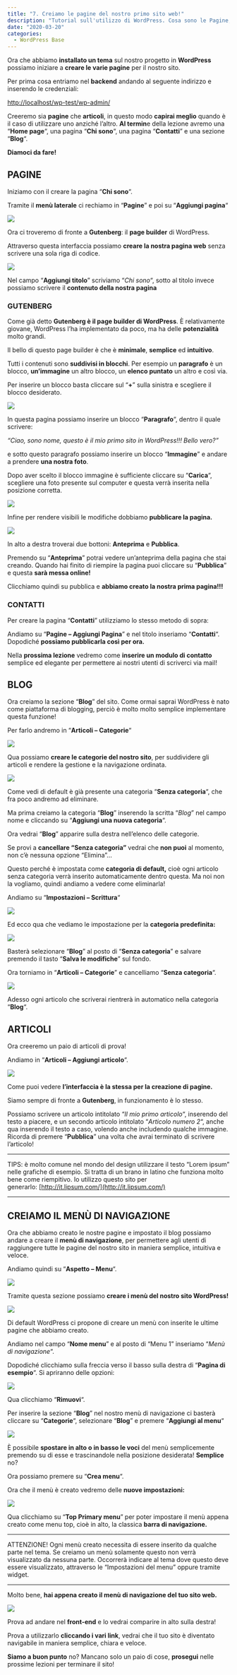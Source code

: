 ```yaml
---
title: "7. Creiamo le pagine del nostro primo sito web!"
description: "Tutorial sull'utilizzo di WordPress. Cosa sono le Pagine, a cosa servono e come funzionano."
date: "2020-03-20"
categories:
  - WordPress Base
---
```


Ora che abbiamo **installato un tema** sul nostro progetto in **WordPress** possiamo iniziare a **creare le varie pagine** per il nostro sito.

Per prima cosa entriamo nel **backend** andando al seguente indirizzo e inserendo le credenziali:

[http://localhost/wp-test/wp-admin/](http://localhost/wp-test/wp-admin/)

Creeremo sia **pagine** che **articoli**, in questo modo **capirai meglio** quando è il caso di utilizzare uno anziché l’altro. **Al termin**e della lezione avremo una “**Home page**“, una pagina “**Chi sono**“, una pagina “**Contatti**” e una sezione “**Blog**“.

**Diamoci da fare!**

## PAGINE

Iniziamo con il creare la pagina “**Chi sono**“.

Tramite il **menù laterale** ci rechiamo in “**Pagine**” e poi su “**Aggiungi pagina**“

![](images/image-53.png)

Ora ci troveremo di fronte a **Gutenberg**: il **page builder** di WordPress.

Attraverso questa interfaccia possiamo **creare la nostra pagina web** senza scrivere una sola riga di codice.

![](images/image-54-1024x507-1.png)

Nel campo “**Aggiungi titolo**” scriviamo “_Chi sono_“, sotto al titolo invece possiamo scrivere il **contenuto della nostra pagina**

### GUTENBERG

Come già detto **Gutenberg è il page builder di WordPress**. È relativamente giovane, WordPress l’ha implementato da poco, ma ha delle **potenzialità** molto grandi.

Il bello di questo page builder è che è **minimale**, **semplice** ed **intuitivo**.

Tutti i contenuti sono **suddivisi in blocchi**. Per esempio un **paragrafo** è un blocco, **un’immagine** un altro blocco, un **elenco puntato** un altro e così via.

Per inserire un blocco basta cliccare sul “**+**” sulla sinistra e scegliere il blocco desiderato.

![](images/image-55.png)

In questa pagina possiamo inserire un blocco “**Paragrafo**“, dentro il quale scrivere:

_“Ciao, sono nome, questo è il mio primo sito in WordPress!!! Bello vero?”_

e sotto questo paragrafo possiamo inserire un blocco “**Immagine**” e andare a prendere **una nostra foto**.

Dopo aver scelto il blocco immagine è sufficiente cliccare su “**Carica**“, scegliere una foto presente sul computer e questa verrà inserita nella posizione corretta.

![](images/image-56.png)

Infine per rendere visibili le modifiche dobbiamo **pubblicare la pagina.**

![](images/image-58.png)

In alto a destra troverai due bottoni: **Anteprima** e **Pubblica**.

Premendo su “**Anteprima**” potrai vedere un’anteprima della pagina che stai creando. Quando hai finito di riempire la pagina puoi cliccare su “**Pubblica**” e questa **sarà messa online!**

Clicchiamo quindi su pubblica e **abbiamo creato la nostra prima pagina!!!**

### CONTATTI

Per creare la pagina “**Contatti**” utilizziamo lo stesso metodo di sopra:

Andiamo su “**Pagine – Aggiungi Pagina**” e nel titolo inseriamo “**Contatti**“. Dopodiché **possiamo pubblicarla così per ora.**

Nella **prossima lezione** vedremo come **inserire un modulo di contatto** semplice ed elegante per permettere ai nostri utenti di scriverci via mail!

## BLOG

Ora creiamo la sezione “**Blog**” del sito. Come ormai saprai WordPress è nato come piattaforma di blogging, perciò è molto molto semplice implementare questa funzione!

Per farlo andremo in “**Articoli – Categorie**“

![](images/image-63.png)

Qua possiamo **creare le categorie del nostro sito**, per suddividere gli articoli e rendere la gestione e la navigazione ordinata.

![](images/image-64-1024x515-1.png)

Come vedi di default è già presente una categoria “**Senza categoria**“, che fra poco andremo ad eliminare.

Ma prima creiamo la categoria “**Blog**” inserendo la scritta “_Blog_” nel campo nome e cliccando su “**Aggiungi una nuova categoria**“.

Ora vedrai “**Blog**” apparire sulla destra nell’elenco delle categorie.

Se provi a **cancellare “Senza categoria”** vedrai che **non puoi** al momento, non c’è nessuna opzione “Elimina”…

Questo perché è impostata come **categoria di default,** cioè ogni articolo senza categoria verrà inserito automaticamente dentro questa. Ma noi non la vogliamo, quindi andiamo a vedere come eliminarla!

Andiamo su “**Impostazioni – Scrittura**“

![](images/image-65.png)

Ed ecco qua che vediamo le impostazione per la **categoria predefinita:**

![](images/image-66.png)

Basterà selezionare “**Blog**” al posto di “**Senza categoria**” e salvare premendo il tasto “**Salva le modifiche**” sul fondo.

Ora torniamo in “**Articoli – Categorie**” e cancelliamo “**Senza categoria**“.

![](images/image-67.png)

Adesso ogni articolo che scriverai rientrerà in automatico nella categoria “**Blog**“.

## ARTICOLI

Ora creeremo un paio di articoli di prova!

Andiamo in “**Articoli – Aggiungi articolo**“.

![](images/image-68.png)

Come puoi vedere **l’interfaccia è la stessa per la creazione di pagine.**

Siamo sempre di fronte a **Gutenberg**, in funzionamento è lo stesso.

Possiamo scrivere un articolo intitolato “_Il mio primo articolo_“, inserendo del testo a piacere, e un secondo articolo intitolato “_Articolo numero 2_“, anche qua inserendo il testo a caso, volendo anche includendo qualche immagine. Ricorda di premere “**Pubblica**” una volta che avrai terminato di scrivere l’articolo!

* * *

TIPS: è molto comune nel mondo del design utilizzare il testo “Lorem ipsum” nelle grafiche di esempio. Si tratta di un brano in latino che funziona molto bene come riempitivo. Io utilizzo questo sito per generarlo: [http://it.lipsum.com/](http://it.lipsum.com/)

* * *

## CREIAMO IL MENÙ DI NAVIGAZIONE

Ora che abbiamo creato le nostre pagine e impostato il blog possiamo andare a creare il **menù di navigazione**, per permettere agli utenti di raggiungere tutte le pagine del nostro sito in maniera semplice, intuitiva e veloce.

Andiamo quindi su “**Aspetto – Menu**“.

![](images/image-59-1.png)

Tramite questa sezione possiamo **creare i menù del nostro sito WordPress!**

![](images/image-60-1024x514-1.png)

Di default WordPress ci propone di creare un menù con inserite le ultime pagine che abbiamo creato.

Andiamo nel campo “**Nome menu**” e al posto di “Menu 1” inseriamo “_Menù di navigazione_“.

Dopodiché clicchiamo sulla freccia verso il basso sulla destra di “**Pagina di esempio**“. Si apriranno delle opzioni:

![](images/image-61.png)

Qua clicchiamo “**Rimuovi**“.

Per inserire la sezione “**Blog**” nel nostro menù di navigazione ci basterà cliccare su “**Categorie**“, selezionare “**Blog**” e premere “**Aggiungi al menu**“

![](images/image-69.png)

È possibile **spostare in alto o in basso le voci** del menù semplicemente premendo su di esse e trascinandole nella posizione desiderata! **Semplice** no?

Ora possiamo premere su “**Crea menu**“.

Ora che il menù è creato vedremo delle **nuove impostazioni:**

![](images/image-62.png)

Qua clicchiamo su “**Top Primary menu**” per poter impostare il menù appena creato come menu top, cioè in alto, la classica **barra di navigazione.**

* * *

ATTENZIONE! Ogni menù creato necessita di essere inserito da qualche parte nel tema. Se creiamo un menù solamente questo non verrà visualizzato da nessuna parte. Occorrerà indicare al tema dove questo deve essere visualizzato, attraverso le “Impostazioni del menu” oppure tramite widget.

* * *

Molto bene, **hai appena creato il menù di navigazione del tuo sito web.**

![](images/image-70.png)

Prova ad andare nel **front-end** e lo vedrai comparire in alto sulla destra!

Prova a utilizzarlo **cliccando i vari link**, vedrai che il tuo sito è diventato navigabile in maniera semplice, chiara e veloce.

**Siamo a buon punto** no? Mancano solo un paio di cose, **prosegui** nelle prossime lezioni per terminare il sito!
